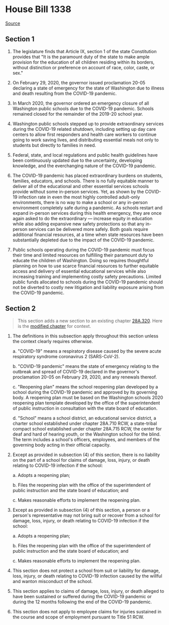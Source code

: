 # House Bill 1338

[Source](http://lawfilesext.leg.wa.gov/biennium/2021-22/Xml/Bills/House%20Bills/1338.xml)
## Section 1
1. The legislature finds that Article IX, section 1 of the state Constitution provides that "It is the paramount duty of the state to make ample provision for the education of all children residing within its borders, without distinction or preference on account of race, color, caste, or sex."

2. On February 29, 2020, the governor issued proclamation 20-05 declaring a state of emergency for the state of Washington due to illness and death resulting from the COVID-19 pandemic.

3. In March 2020, the governor ordered an emergency closure of all Washington public schools due to the COVID-19 pandemic. Schools remained closed for the remainder of the 2019-20 school year.

4. Washington public schools stepped up to provide extraordinary services during the COVID-19 related shutdown, including setting up day care centers to allow first responders and health care workers to continue going to work saving lives, and distributing essential meals not only to students but directly to families in need.

5. Federal, state, and local regulations and public health guidelines have been continuously updated due to the uncertainty, developing knowledge, and the everchanging nature of the COVID-19 pandemic.

6. The COVID-19 pandemic has placed extraordinary burdens on students, families, educators, and schools. There is no fully equitable manner to deliver all of the educational and other essential services schools provide without some in-person services. Yet, as shown by the COVID-19 infection rate in even the most highly controlled adult-only environments, there is no way to make a school or any in-person environment completely safe during a pandemic. As schools restart and expand in-person services during this health emergency, they are once again asked to do the extraordinary — increase equity in education while also adding expansive new safety protections so that any in-person services can be delivered more safely. Both goals require additional financial resources, at a time when state resources have been substantially depleted due to the impact of the COVID-19 pandemic.

7. Public schools operating during the COVID-19 pandemic must focus their time and limited resources on fulfilling their paramount duty to educate the children of Washington. Doing so requires thoughtful planning on how to use scarce financial resources to further equitable access and delivery of essential educational services while also increasing training and implementing costly safety precautions. Limited public funds allocated to schools during the COVID-19 pandemic should not be diverted to costly new litigation and liability exposure arising from the COVID-19 pandemic.


## Section 2
> This section adds a new section to an existing chapter [28A.320](/rcw/28A_common_school_provisions/28A.320_provisions_applicable_to_all_districts.md). Here is the [modified chapter](rcw/28A_common_school_provisions/28A.320_provisions_applicable_to_all_districts.md) for context.

1. The definitions in this subsection apply throughout this section unless the context clearly requires otherwise.

    a. "COVID-19" means a respiratory disease caused by the severe acute respiratory syndrome coronavirus 2 (SARS-CoV-2).

    b. "COVID-19 pandemic" means the state of emergency relating to the outbreak and spread of COVID-19 declared in the governor's proclamation 20-05 on February 29, 2020, and any renewals thereof.

    c. "Reopening plan" means the school reopening plan developed by a school during the COVID-19 pandemic and approved by its governing body. A reopening plan must be based on the Washington schools 2020 reopening plan template developed by the office of the superintendent of public instruction in consultation with the state board of education.

    d. "School" means a school district, an educational service district, a charter school established under chapter 28A.710 RCW, a state-tribal compact school established under chapter 28A.715 RCW, the center for deaf and hard of hearing youth, or the Washington school for the blind. The term includes a school's officers, employees, and members of the governing body acting in their official capacity.

2. Except as provided in subsection (4) of this section, there is no liability on the part of a school for claims of damage, loss, injury, or death relating to COVID-19 infection if the school:

    a. Adopts a reopening plan;

    b. Files the reopening plan with the office of the superintendent of public instruction and the state board of education; and

    c. Makes reasonable efforts to implement the reopening plan.

3. Except as provided in subsection (4) of this section, a person or a person's representative may not bring suit or recover from a school for damage, loss, injury, or death relating to COVID-19 infection if the school:

    a. Adopts a reopening plan;

    b. Files the reopening plan with the office of the superintendent of public instruction and the state board of education; and

    c. Makes reasonable efforts to implement the reopening plan.

4. This section does not protect a school from suit or liability for damage, loss, injury, or death relating to COVID-19 infection caused by the willful and wanton misconduct of the school.

5. This section applies to claims of damage, loss, injury, or death alleged to have been sustained or suffered during the COVID-19 pandemic or during the 12 months following the end of the COVID-19 pandemic.

6. This section does not apply to employee claims for injuries sustained in the course and scope of employment pursuant to Title 51 RCW.

